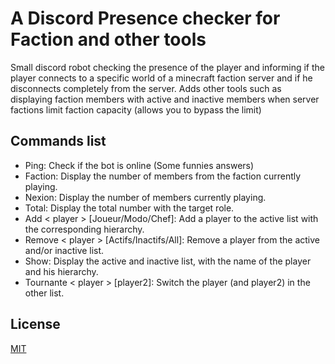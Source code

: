 # A Discord Presence checker for Faction and other tools
Small discord robot checking the presence of the player and informing if the player connects to a specific world of a minecraft faction server and if he disconnects completely from the server.
Adds other tools such as displaying faction members with active and inactive members when server factions limit faction capacity (allows you to bypass the limit)
## Commands list
- Ping: Check if the bot is online (Some funnies answers)
- Faction: Display the number of members from the faction currently playing.
- Nexion: Display the number of members currently playing.
- Total: Display the total number with the target role.
- Add < player > \[Joueur/Modo/Chef\]: Add a player to the active list with the corresponding hierarchy.
- Remove < player > \[Actifs/Inactifs/All\]: Remove a player from the active and/or inactive list.
- Show: Display the active and inactive list, with the name of the player and his hierarchy.
- Tournante < player > \[player2\]: Switch the player (and player2) in the other list.

## License

[MIT](https://choosealicense.com/licenses/mit/)